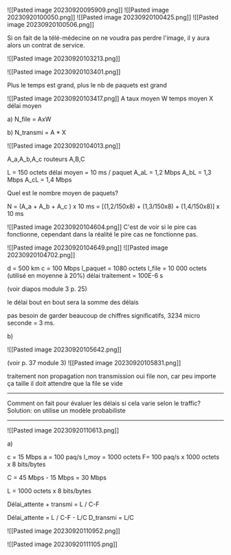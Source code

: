 ![[Pasted image 20230920095909.png]]
![[Pasted image 20230920100050.png]]
![[Pasted image 20230920100425.png]]
![[Pasted image 20230920100506.png]]

Si on fait de la télé-médecine on ne voudra pas perdre l'image, il y aura alors un contrat de service.

![[Pasted image 20230920103213.png]]

![[Pasted image 20230920103401.png]]

Plus le temps est grand, plus le nb de paquets est grand

![[Pasted image 20230920103417.png]]
A taux moyen
W temps moyen
X délai moyen

a) N_file = AxW

b) N_transmi = A * X



![[Pasted image 20230920104013.png]]


A_a,A_b,A_c
routeurs A,B,C

L = 150 octets
délai moyen = 10 ms / paquet
A_aL = 1,2 Mbps
A_bL = 1,3 Mbps
A_cL = 1,4 Mbps

Quel est le nombre moyen de paquets?

N = (A_a + A_b + A_c ) x 10 ms
= [(1,2/150x8) + (1,3/150x8) + (1,4/150x8)] x 10 ms

![[Pasted image 20230920104604.png]]
C'est de voir si le pire cas fonctionne, cependant dans la réalité le pire cas ne fonctionne pas.

![[Pasted image 20230920104649.png]]
![[Pasted image 20230920104702.png]]

d = 500 km
c = 100 Mbps
l_paquet = 1080 octets
l_file = 10 000 octets (utilisé en moyenne à 20%)
délai traitement = 100E-6 s

(voir diapos module 3 p. 25)

le délai bout en bout sera la somme des délais

pas besoin de garder beaucoup de chiffres significatifs, 3234 micro seconde = 3 ms.

b)

![[Pasted image 20230920105642.png]]

(voir p. 37 module 3)
![[Pasted image 20230920105831.png]]

traitement non
propagation non
transmission oui
file non, car peu importe ça taille il doit attendre que la file se vide

-----------

Comment on fait pour évaluer les délais si cela varie selon le traffic?
Solution: on utilise un modèle probabiliste

---------

![[Pasted image 20230920110613.png]]

a)

c = 15 Mbps
a = 100 paq/s
l_moy = 1000 octets
F= 100 paq/s x 1000 octets x 8 bits/bytes

C = 45 Mbps - 15 Mbps = 30 Mbps

L = 1000 octets x 8 bits/bytes 

Délai_attente + transmi = L / C-F

Délai_attente = L / C-F - L/C
D_transmi = L/C

![[Pasted image 20230920110952.png]]

![[Pasted image 20230920111105.png]]
























